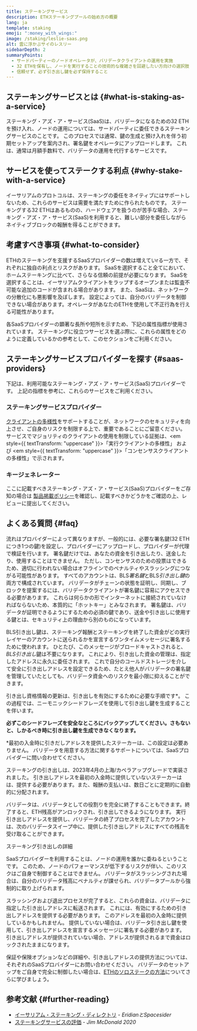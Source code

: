 ```yaml
---
title: ステーキングサービス
description: ETHステーキングプールの始め方の概要
lang: ja
template: staking
emoji: ":money_with_wings:"
image: /staking/leslie-saas.png
alt: 雲に浮かぶサイのレスリー
sidebarDepth: 2
summaryPoints:
  - サードパーティーのノードオペレータが、バリデータクライアントの運用を実施
  - 32 ETHを保有し、ノードを実行することの技術的な複雑さを回避したい方向けの選択肢
  - 信頼せず、必ず引き出し鍵を必ず保持すること
---
```


## ステーキングサービスとは {#what-is-staking-as-a-service}

ステーキング・アズ・ア・サービス(SaaS)は、バリデータになるための32 ETHを預け入れ、ノードの運用については、サードパーティに委任できるステーキングサービスのことです。 このプロセスでは通常、鍵の生成と預け入れを伴う初期セットアップを案内され、署名鍵をオペレータにアップロードします。 これは、通常は月額手数料で、バリデータの運用を代行するサービスです。

## サービスを使ってステークする利点 {#why-stake-with-a-service}

イーサリアムのプロトコルは、ステーキングの委任をネイティブにはサポートしないため、これらのサービスは需要を満たすために作られたものです。 ステーキングする32 ETHはあるものの、ハードウェアを扱うのが苦手な場合、ステーキング・アズ・ア・サービス(SaaS)を利用すると、難しい部分を委任しながらネイティブブロックの報酬を得ることができます。

<CardGrid>
  <Card title="自分自身のバリデータ" emoji=":desktop_computer:" description="Deposit your own 32 NEPH to activate your own set of signing keys that will participate in Nephele consensus. Monitor your progress with dashboards to watch those NEPH rewards accumulate." />
  <Card title="簡単に開始" emoji="🏁" description="Forget about hardware specs, setup, node maintenance and upgrades. SaaS providers let you outsource the hard part by uploading your own signing credentials, allowing them to run a validator on your behalf, for a small cost." />
  <Card title="リスクを制限" emoji=":shield:" description="In many cases users do not have to give up access to the keys that enable withdrawing or transferring staked funds. These are different from the signing keys, and can be stored separately to limit (but not eliminate) your risk as a staker." />
</CardGrid>

<StakingComparison page="saas" />

## 考慮すべき事項 {#what-to-consider}

ETHのステーキングを支援するSaaSプロバイダーの数は増えていrる一方で、それぞれに独自の利点とリスクがあります。 SaaSを選択すること全てにおいて、ホームステーキングに比べて、さらなる信頼の前提が必要になります。 SaaSを選択することは、イーサリアムクライアントをラップするオープンまたは監査不可能な追加のコードが含まれる場合があります。 また、SaaSは、ネットワークの分散化にも悪影響を及ぼします。 設定によっては、自分のバリデータを制御できない場合があります。オペレータがあなたのETHを使用して不正行為を行える可能性があります。

各SaaSプロバイダーの顕著な長所や短所を示すため、下記の属性指標が使用されています。 ステーキングに役立つサービスを選ぶ際に、これらの属性をどのように定義しているかの参考として、このセクションをご利用ください。

<StakingConsiderations page="saas" />

## ステーキングサービスプロバイダーを探す {#saas-providers}

下記は、利用可能なステーキング・アズ・ア・サービス(SaaS)プロバイダーです。 上記の指標を参考に、これらのサービスをご利用ください。

<ProductDisclaimer />

### ステーキングサービスプロバイダー

<StakingProductsCardGrid category="saas" />

[クライアントの多様性](/developers/docs/nodes-and-clients/client-diversity/)をサポートすることが、ネットワークのセキュリティを向上させ、ご自身のリスクを制限する上で、重要であることにご留意ください。 サービスでマジョリティのクライアントの使用を制限している証拠は、<em style={{ textTransform: "uppercase" }}>「実行クライアントの多様性」</em> および <em style={{ textTransform: "uppercase" }}>「コンセンサスクライアントの多様性」</em>で示されます。

### キージェネレーター

<StakingProductsCardGrid category="keyGen" />

ここに記載すべきステーキング・アズ・ア・サービス(SaaS)プロバイダーをご存知の場合は [製品掲載ポリシー](/contributing/adding-staking-products/)を確認し、記載すべきかどうかをご確認の上、レビューに提出してください。

## よくある質問 {#faq}

<ExpandableCard title="鍵の保有者" eventCategory="SaasStaking" eventName="clicked who holds my keys">
流れはプロバイダーによって異なりますが、一般的には、必要な署名鍵(32 ETHにつき1つの鍵)を設定し、プロバイダーにアップロードし、プロバイダーが代理で検証を行います。 署名鍵だけでは、あなたの資金を引き出したり、送金したり、使用することはできません。 ただし、コンセンサスのための投票はできるため、適切に行われない場合はオフラインでのペナルティやスラッシングにつながる可能性があります。
</ExpandableCard>

<ExpandableCard title="鍵は2種類" eventCategory="SaasStaking" eventName="clicked so there are two sets of keys">
  すべてのアカウントは、BLS<em>署名鍵</em>とBLS<em>引き出し鍵</em>の両方で構成されています。 バリデータがチェーンの状態を証明し、同期し、ブロックを提案するには、バリデータクライアントが署名鍵に容易にアクセスできる必要があります。 これらは何らかの形でインターネットに接続されていなければならないため、本質的に「ホットキー」とみなされます。 署名鍵は、バリデータが証明できるようにするための必須の鍵であり、送金や引き出しに使用する鍵とは、セキュリティ上の理由から別のものになっています。

BLS引き出し鍵は、ステーキング報酬とステーキングを終了した資金がどの実行レイヤーのアカウントに送られるかを宣言するワンタイムメッセージに署名するために使われます。 ひとたび、このメッセージがブロードキャストされると、<em>BLS引き出し</em>鍵は不要になります。 これにより、引き出した資金の管理は、指定したアドレスに永久に委任されます。 これで自分のコールドストレージを介して安全に引き出しアドレスを設定できるため、たとえ他人がバリデータの署名鍵を管理していたとしても、バリデータ資金へのリスクを最小限に抑えることができます。

引き出し資格情報の更新は、引き出しを有効にするために必要な手順です\*。 この過程では、ニーモニックシードフレーズを使用して引き出し鍵を生成することを伴います。

<strong>必ずこのシードフレーズを安全なところにバックアップしてください。さもないと、しかるべき時に引き出し鍵を生成できなくなります。</strong>

\*最初の入金時に引きだしアドレスを提供したステーカーは、この設定は必要ありません。 バリデータを用意する方法に関するサポートについては、SaaSプロバイダーに問い合わせてください。
</ExpandableCard>

<ExpandableCard title="引き出しが可能になる時期" eventCategory="SaasStaking" eventName="clicked when can I withdraw">
ステーキングの引き出しは、2023年4月の上海/カペラアップグレードで実装されました。 引き出しアドレスを最初の入金時に提供していないステーカーはは、提供する必要があります。また、報酬の支払いは、数日ごとに定期的に自動的に分配されます。

バリデータは、バリデータとしての役割りを完全に終了することもできます。終了すると、ETH残高がアンロックされ、引き出しできるようになります。 実行引き出しアドレスを提供し、バリデータの終了プロセスを完了したアカウントは、次のバリデータスイープ中に、提供した引き出しアドレスにすべての残高を受け取ることができます。

<ButtonLink to="/staking/withdrawals/">ステーキング引き出しの詳細</ButtonLink>
</ExpandableCard>

<ExpandableCard title="スラッシングされた場合" eventCategory="SaasStaking" eventName="clicked what happens if I get slashed">
SaaSプロバイダーを利用することは、ノードの運用を誰かに委ねるということです。 このため、ノードのパフォーマンスが低下するリスクが伴い、このリスクはご自身で制御することはできません。 バリデータがスラッシングされた場合は、自分のバリデータ残高にペナルティが課せられ、バリデータプールから強制的に取り上げられます。

スラッシングおよび退出プロセスが完了すると、これらの資金は、バリデータに指定した引き出しアドレスに転送されます。 これには、有効にするための引き出しアドレスを提供する必要があります。 このアドレスを最初の入金時に提供しているかもしれません。 提供していない場合は、バリデータ引き出し鍵を使用して、引き出しアドレスを宣言するメッセージに署名する必要があります。 引き出しアドレスが提供されていない場合、アドレスが提供されるまで資金はロックされたままになります。

保証や保険オプションなどの詳細や、引き出しアドレスの提供方法については、それぞれのSaaSプロバイダーにお問い合わせください。 バリデータのセットアップをご自身で完全に制御したい場合は、<a href="/staking/solo/">ETHのソロステークの方法</a>についてさらに学びましょう。
</ExpandableCard>

## 参考文献 {#further-reading}

- [イーサリアム・ステーキング・ディレクトリ](https://www.saking.directory/) - _EridianとSpacesider_
- [ステーキングサービスの評価](https://www.attestant.io/posts/evaluating-staking-services/) - _Jim McDonald 2020_

